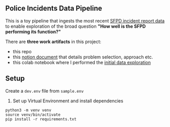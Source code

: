 ## Police Incidents Data Pipeline

This is a toy pipeline that ingests the most recent [SFPD incident report data](https://datasf.gitbook.io/datasf-dataset-explainers/sfpd-incident-report-2018-to-present) to enable exploration of the broad question **"How well is the SFPD performing its function?"**

There are **three work artifacts** in this project:

- this repo
- this [notion document](https://jongcleo.notion.site/Roote-System-Assignment-Police-Incidents-Data-79869f7c62534766a98aa46d3d0783e1) that details problem selection, approach etc.
- this colab notebook where I performed the [initial data exploration](https://colab.research.google.com/drive/1mcM9YOn6fSrAkoG8EbMgpCoBdlmufQDj?usp=sharing)

## Setup

Create a `dev.env` file from `sample.env`

1. Set up Virtual Environment and install dependencies

```
python3 -m venv venv
source venv/bin/activate
pip install -r requirements.txt
```
